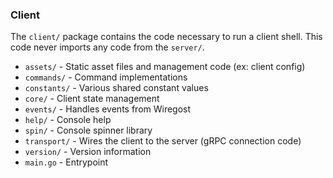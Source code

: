 ### Client

The `client/` package contains the code necessary to run a client shell.
This code never imports any code from the `server/`.

* `assets/`     - Static asset files and management code (ex: client config)
* `commands/`   - Command implementations
* `constants/`  - Various shared constant values
* `core/`       - Client state management
* `events/`     - Handles events from Wiregost
* `help/`       - Console help
* `spin/`       - Console spinner library
* `transport/`  - Wires the client to the server (gRPC connection code)
* `version/`    - Version information
* `main.go`     - Entrypoint
